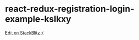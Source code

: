 # react-redux-registration-login-example-kslkxy

[Edit on StackBlitz ⚡️](https://stackblitz.com/edit/react-redux-registration-login-example-kslkxy)